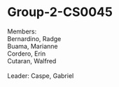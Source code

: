 # Group-2-CS0045
Members:</br>
Bernardino, Radge</br>
Buama, Marianne</br>
Cordero, Erin</br>
Cutaran, Walfred</br></br>
Leader: Caspe, Gabriel</br>
